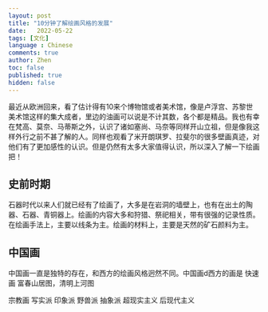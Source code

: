 ```yaml
---
layout: post
title: "10分钟了解绘画风格的发展"
date:   2022-05-22
tags: [文化]
language : Chinese
comments: true
author: Zhen
toc: false
published: true
hidden: false
---
```

最近从欧洲回来，看了估计得有10来个博物馆或者美术馆，像是卢浮宫、苏黎世美术馆这样的集大成者，里边的油画可以说是不计其数，各个都是精品。我也有幸在梵高、莫奈、马蒂斯之外，认识了诸如塞尚、马奈等同样开山立祖，但是像我这样外行之前不甚了解的人。同样也观看了米开朗琪罗、拉斐尔的很多壁画真迹，对他们有了更加感性的认识。但是仍然有太多大家值得认识，所以深入了解一下绘画把！

## 史前时期
石器时代以来人们就已经有了绘画了，大多是在岩洞的墙壁上，也有在出土的陶器、石器、青铜器上。绘画的内容大多和狩猎、祭祀相关，带有很强的记录性质。在绘画手法上，主要以线条为主。绘画的材料上，主要是天然的矿石颜料为主。

## 中国画
中国画一直是独特的存在，和西方的绘画风格迥然不同。中国画d西方的画是
快速画
富春山居图，清明上河图

宗教画
写实派
印象派
野兽派
抽象派
超现实主义
后现代主义


<!--stackedit_data:
eyJoaXN0b3J5IjpbLTE0OTE4MzQ3NjksLTY5NDgwNDM2MSwtMj
kwMDQ2OTMwLC0yNDQxNzQ1MTVdfQ==
-->